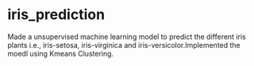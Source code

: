 # iris_prediction
Made a unsupervised machine learning model to predict the different iris plants i.e., iris-setosa, iris-virginica and iris-versicolor.Implemented the moedl using Kmeans Clustering.
